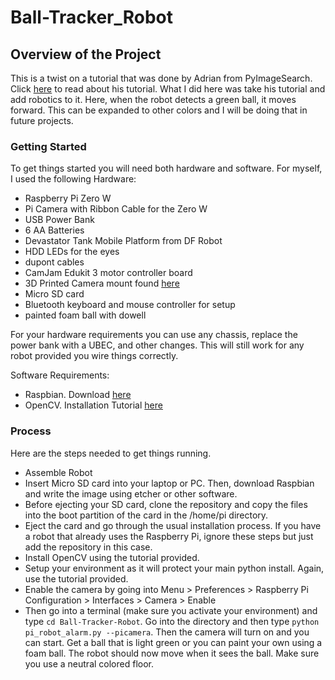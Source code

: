 # Ball-Tracker_Robot

## Overview of the Project

This is a twist on a tutorial that was done by Adrian from PyImageSearch. Click [here](https://www.pyimagesearch.com/2015/09/14/ball-tracking-with-opencv/) to read about his tutorial. What I did here was take his tutorial and add robotics to it. Here, when the robot detects a green ball, it moves forward. This can be expanded to other colors and I will be doing that in future projects.

### Getting Started

To get things started you will need both hardware and software. For myself, I used the following Hardware:

* Raspberry Pi Zero W
* Pi Camera with Ribbon Cable for the Zero W
* USB Power Bank
* 6 AA Batteries
* Devastator Tank Mobile Platform from DF Robot 
* HDD LEDs for the eyes
* dupont cables
* CamJam Edukit 3 motor controller board
* 3D Printed Camera mount found [here](https://www.tinkercad.com/things/hn6jajTg5Sv)
* Micro SD card
* Bluetooth keyboard and mouse controller for setup
* painted foam ball with dowell

For your hardware requirements you can use any chassis, replace the power bank with a UBEC, and other changes. This will still work for any robot provided you wire things correctly.

Software Requirements:

* Raspbian. Download [here](https://www.raspberrypi.org/downloads/raspbian/)
* OpenCV. Installation Tutorial [here](https://www.pyimagesearch.com/2019/09/16/install-opencv-4-on-raspberry-pi-4-and-raspbian-buster/)

### Process

Here are the steps needed to get things running.

* Assemble Robot
* Insert Micro SD card into your laptop or PC. Then, download Raspbian and write the image using etcher or other software.
* Before ejecting your SD card, clone the repository and copy the files into the boot partition of the card in the /home/pi directory. 
* Eject the card and go through the usual installation process. If you have a robot that already uses the Raspberry Pi, ignore these steps but just add the repository in this case.
* Install OpenCV using the tutorial provided.
* Setup your environment as it will protect your main python install. Again, use the tutorial provided.
* Enable the camera by going into Menu > Preferences > Raspberry Pi Configuration > Interfaces > Camera > Enable
* Then go into a terminal (make sure you activate your environment) and type `cd Ball-Tracker-Robot`. Go into the directory and then type `python pi_robot_alarm.py --picamera`. Then the camera will turn on and you can start. Get a ball that is light green or you can paint your own using a foam ball. The robot should now move when it sees the ball. Make sure you use a neutral colored floor.
